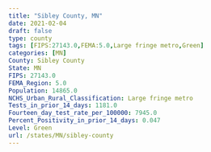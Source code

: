 ```yaml
---
title: "Sibley County, MN"
date: 2021-02-04
draft: false
type: county
tags: [FIPS:27143.0,FEMA:5.0,Large fringe metro,Green]
categories: [MN]
County: Sibley County
State: MN
FIPS: 27143.0
FEMA_Region: 5.0
Population: 14865.0
NCHS_Urban_Rural_Classification: Large fringe metro
Tests_in_prior_14_days: 1181.0
Fourteen_day_test_rate_per_100000: 7945.0
Percent_Positivity_in_prior_14_days: 0.047
Level: Green
url: /states/MN/sibley-county
---
```



